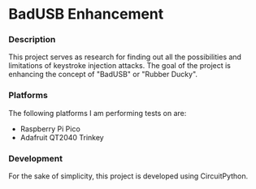 # BadUSB Enhancement

### Description
This project serves as research for finding out all the possibilities and limitations of keystroke injection attacks. The goal of the project is enhancing the concept of "BadUSB" or "Rubber Ducky".

### Platforms
The following platforms I am performing tests on are:
- Raspberry Pi Pico
- Adafruit QT2040 Trinkey

### Development
For the sake of simplicity, this project is developed using CircuitPython.
